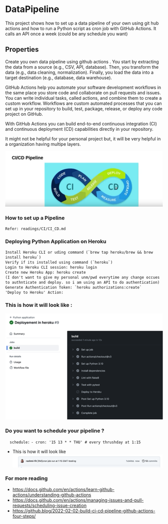 # DataPipeline

This project shows how to set up a data pipeline of your own using git hub actions and how to run a Python script as cron job with GitHub Actions. It calls an API once a week (could be any schedule you want)
## Properties
Create you own data pipeline using github actions . You start by extracting the data from a source (e.g., CSV, API, database). Then, you transform the data (e.g., data cleaning, normalization). Finally, you load the data into a target destination (e.g., database, data warehouse).

GitHub Actions help you automate your software development workflows in the same place you store code and collaborate on pull requests and issues. You can write individual tasks, called actions, and combine them to create a custom workflow. Workflows are custom automated processes that you can set up in your repository to build, test, package, release, or deploy any code project on GitHub.

With GitHub Actions you can build end-to-end continuous integration (CI) and continuous deployment (CD) capabilities directly in your repository.

It might not be helpful for your personal project but, it will be very helpful in a organization having multipe layers.

![CI/CD](images/image.png)

### How to set up a Pipeline
    Refer: readings/CI/CI_CD.md

### Deploying Python Application on Heroku

    Install Heroku CLI or uding command (`brew tap heroku/brew && brew install heroku`)
    Verify if its installed using command (`heroku`)
    Login to Heroku CLI session: heroku login
    Create new Heroku App: heroku create
    (I don't want to give my personal unm/pwd everytime any change occues to authnticate and deploy. so i am using an API to do authentication)
    Generate Authentication Token: `heroku authorizations:create`
    'Deploy to Heroku' Action:

### This is how it will look like :

![Alt text](images/build.png)

### Do you want to schedule your pipeline ?
   `  schedule:`
    `- cron: '15 13 * * THU' # every thrushday at 1:15`
  - This is how it will look like
   ![Alt text](images/cronjob.png)

### For more reading 
- https://docs.github.com/en/actions/learn-github-actions/understanding-github-actions
- https://docs.github.com/en/actions/managing-issues-and-pull-requests/scheduling-issue-creation
- https://github.blog/2022-02-02-build-ci-cd-pipeline-github-actions-four-steps/
